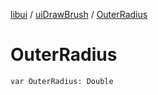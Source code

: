 [libui](../README.md) / [uiDrawBrush](README.md) / [OuterRadius](-outer-radius.md)

# OuterRadius

`var OuterRadius: Double`